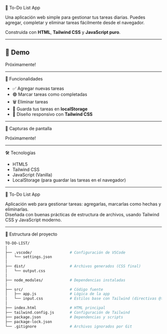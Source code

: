 📝 To-Do List App

Una aplicación web simple para gestionar tus tareas diarias. Puedes agregar, completar y eliminar tareas fácilmente desde el navegador.

Construida con **HTML**, **Tailwind CSS** y **JavaScript puro**.

---

## 🚀 Demo

Próximamente!

---

🧠 Funcionalidades

- ✅ Agregar nuevas tareas
- 🟢 Marcar tareas como completadas
- 🗑️ Eliminar tareas
- 💾 Guarda tus tareas en **localStorage**
- 🎨 Diseño responsivo con **Tailwind CSS**

---
📸 Capturas de pantalla

Próximamente!

---

🛠️ Tecnologías

- HTML5
- Tailwind CSS
- JavaScript (Vanilla)
- LocalStorage (para guardar las tareas en el navegador)

---

📝 To-Do List App

Aplicación web para gestionar tareas: agregarlas, marcarlas como hechas y eliminarlas.  
Diseñada con buenas prácticas de estructura de archivos, usando Tailwind CSS y JavaScript moderno.

---

📁 Estructura del proyecto

```bash
TO-DO-LIST/
│
├── .vscode/                 # Configuración de VSCode
│   └── settings.json
│
├── dist/                    # Archivos generados (CSS final)
│   └── output.css
│
├── node_modules/            # Dependencias instaladas
│
├── src/                     # Código fuente
│   ├── app.js               # Lógica de la app
│   └── input.css            # Estilos base con Tailwind (directivas @tailwind)
│
├── index.html               # HTML principal
├── tailwind.config.js       # Configuración de Tailwind
├── package.json             # Dependencias y scripts
├── package-lock.json
└── .gitignore               # Archivos ignorados por Git

